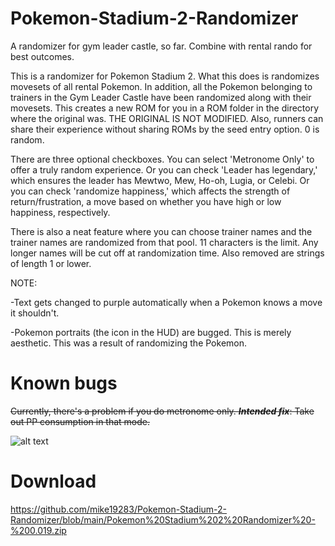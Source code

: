 # Pokemon-Stadium-2-Randomizer
A randomizer for gym leader castle, so far. Combine with rental rando for best outcomes.

This is a randomizer for Pokemon Stadium 2. What this does is randomizes movesets of all rental Pokemon. In addition, all the Pokemon belonging to trainers in the Gym Leader Castle have been randomized along with their movesets. This creates a new ROM for you in a ROM folder in the directory where the original was. THE ORIGINAL IS NOT MODIFIED. Also, runners can share their experience without sharing ROMs by the seed entry option. 0 is random.

There are three optional checkboxes. You can select 'Metronome Only' to offer a truly random experience. Or you can check 'Leader has legendary,' which ensures the leader has Mewtwo, Mew, Ho-oh, Lugia, or Celebi. Or you can check 'randomize happiness,' which affects the strength of return/frustration, a move based on whether you have high or low happiness, respectively.

There is also a neat feature where you can choose trainer names and the trainer names are randomized from that pool. 11 characters is the limit. Any longer names will be cut off at randomization time. Also removed are strings of length 1 or lower.

NOTE:

-Text gets changed to purple automatically when a Pokemon knows a move it shouldn't.

-Pokemon portraits (the icon in the HUD) are bugged. This is merely aesthetic. This was a result of randomizing the Pokemon.

# Known bugs

~~Currently, there's a problem if you do metronome only. ***Intended fix***: Take out PP consumption in that mode.~~

![alt text](https://i.imgur.com/7cpHwmh.png)

# Download
https://github.com/mike19283/Pokemon-Stadium-2-Randomizer/blob/main/Pokemon%20Stadium%202%20Randomizer%20-%200.019.zip

